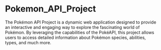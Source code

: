 # Pokemon_API_Project
The Pokémon API Project is a dynamic web application designed to provide an interactive and engaging way to explore the fascinating world of Pokémon. By leveraging the capabilities of the PokéAPI, this project allows users to access detailed information about Pokémon species, abilities, types, and much more.
